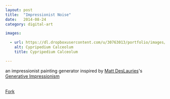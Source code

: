 ```yaml
---
layout: post
title:  "Impressionist Noise"
date:   2014-08-24
category: digital-art

images:

  - url: https://dl.dropboxusercontent.com/u/30763013/portfolio/images/digital%20art/ImpressionistNoise/truncated_screenshot.png
    alt: Cypripedium Calceolum
    title: Cypripedium Calceolum

---
```

an impressionist painting generator inspired by [Matt DesLauries](http://mattdesl.svbtle.com/)'s [Generative Impressionism](https://medium.com/@mattdesl/generative-impressionism-afa98ccb97da)


<br>
<!-- Place this tag where you want the button to render. -->
<a class="github-button" href="https://github.com/alejandrogarciasalas/impressionistNoise" data-icon="octicon-repo-forked" data-style="mega" aria-label="Fork alejandrogarciasalas/impressionistNoise on GitHub">Fork</a>